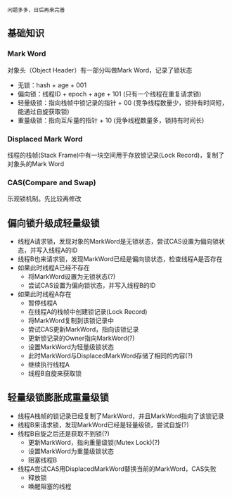 
`问题多多，日后再来完善`

## 基础知识
### Mark Word
对象头（Object Header）有一部分叫做Mark Word，记录了锁状态
* 无锁：hash + age + 001
* 偏向锁：线程ID + epoch + age + 101 (只有一个线程在重复请求锁)
* 轻量级锁：指向栈帧中锁记录的指针 + 00 (竞争线程数量少，锁持有时间短，能通过自旋获取锁)
* 重量级锁：指向互斥量的指针 + 10 (竞争线程数量多，锁持有时间长)

### Displaced Mark Word
线程的栈帧(Stack Frame)中有一块空间用于存放锁记录(Lock Record)，复制了对象头的Mark Word

### CAS(Compare and Swap)
乐观锁机制。先比较再修改


## 偏向锁升级成轻量级锁
* 线程A请求锁，发现对象的MarkWord是无锁状态，尝试CAS设置为偏向锁状态，并写入线程A的ID
* 线程B也来请求锁，发现MarkWord已经是偏向锁状态，检查线程A是否存在
* 如果此时线程A已经不存在
  * 将MarkWord设置为无锁状态(?)
  * 尝试CAS设置为偏向锁状态，并写入线程B的ID
* 如果此时线程A存在
  * 暂停线程A
  * 在线程A的栈帧中创建锁记录(Lock Record)
  * 将MarkWord复制到该锁记录中
  * 尝试CAS更新MarkWord，指向该锁记录
  * 更新锁记录的Owner指向MarkWord(?)
  * 设置MarkWord为轻量级锁状态
  * 此时MarkWord与DisplacedMarkWord存储了相同的内容(?)
  * 继续执行线程A
  * 线程B自旋来获取锁

## 轻量级锁膨胀成重量级锁
* 线程A栈帧的锁记录已经复制了MarkWord，并且MarkWord指向了该锁记录
* 线程B来请求锁，发现MarkWord已经是轻量级锁，尝试自旋(?)
* 线程B自旋之后还是获取不到锁(?)
  * 更新MarkWord，指向重量级锁(Mutex Lock)(?)
  * 设置MarkWord为重量级锁状态
  * 阻塞线程B
* 线程A尝试CAS用DisplacedMarkWord替换当前的MarkWord，CAS失败
  * 释放锁
  * 唤醒阻塞的线程

